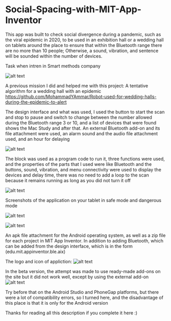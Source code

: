 # Social-Spacing-with-MIT-App-Inventor
This app was built to check social divergence during a pandemic, such as the viral epidemic in 2020, to be used in an exhibition hall or a wedding hall on tablets around the place to ensure that within the Bluetooth range there are no more than 10 people; Otherwise, a sound, vibration, and sentence will be sounded within the number of devices.

Task when intren in Smart methods company



![alt text](https://github.com/MohammadYAmmar/Social-Spacing-with-MIT-App-Inventor/blob/master/GIF%20Suspense%20for%20YouTube%20video.gif "YouTube video")

A previous mission I did and helped me with this project: A tentative algorithm for a wedding hall with an epidemic
https://github.com/MohammadYAmmar/Robot-used-for-wedding-halls-during-the-epidemic-to-alert

The design interface and what was used, I used the button to start the scan and stop to pause and switch to change between the number allowed during the Bluetooth range 3 or 10, and a list of devices that were found shows the Mac Study and after that.
An external Bluetooth add-on and its file attachment were used, an alarm sound and the audio file attachment used, and an hour for delaying
  
![alt text](https://github.com/MohammadYAmmar/Social-Spacing-with-MIT-App-Inventor/blob/master/Image%20of%20Designer%20section.png "Designer")


The block was used as a program code to run it, three functions were used, and the properties of the parts that I used were like Bluetooth and the buttons, sound, vibration, and menu connectivity were used to display the devices and delay time, there was no need to add a loop to the scan because it remains running as long as you did not turn it off

![alt text](https://github.com/MohammadYAmmar/Social-Spacing-with-MIT-App-Inventor/blob/master/Image%20of%20Blocks%20section%20to%20code.png "Blocks")


Screenshots of the application on your tablet in safe mode and dangerous mode

![alt text](https://github.com/MohammadYAmmar/Social-Spacing-with-MIT-App-Inventor/blob/master/Screenshot%20of%20application%20during%20safe%20mode.jpg "Screenshot 1")

![alt text](https://github.com/MohammadYAmmar/Social-Spacing-with-MIT-App-Inventor/blob/master/Screenshot%20of%20the%20application%20during%20the%20dangerous%20situation.jpg "Screenshot 2")

An apk file attachment for the Android operating system, as well as a zip file for each project in MIT App Inventor.
In addition to adding Bluetooth, which can be added from the design interface, which is in the form (edu.mit.appinventor.ble.aix)

The logo and icon of appliction:
![alt text](https://github.com/MohammadYAmmar/Social-Spacing-with-MIT-App-Inventor/blob/master/logo.png "icon")

In the beta version, the attempt was made to use ready-made add-ons on the site but it did not work well, except by using the external add-on
![alt text](https://github.com/MohammadYAmmar/Social-Spacing-with-MIT-App-Inventor/blob/master/Beta%20version%20of%20the%20application%20before%20using%20an%20external%20extension.png "beta")

Try before that on the Android Studio and PhoneGap platforms, but there were a lot of compatibility errors, so I turned here, and the disadvantage of this place is that it is only for the Android version

Thanks for reading all this description if you complete it here :)

